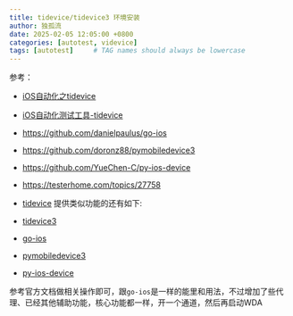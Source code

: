 ```yaml
---
title: tidevice/tidevice3 环境安装
author: 独孤流
date: 2025-02-05 12:05:00 +0800
categories: [autotest, videvice]
tags: [autotest]     # TAG names should always be lowercase
---
```


参考：
- [iOS自动化之tidevice](https://blog.csdn.net/Heney33/article/details/126393396)
- [iOS自动化测试工具-tidevice](https://blog.csdn.net/Vermouth_00/article/details/134862988)
- https://github.com/danielpaulus/go-ios
- https://github.com/doronz88/pymobiledevice3
- https://github.com/YueChen-C/py-ios-device
- https://testerhome.com/topics/27758
  
- [tidevice](https://github.com/alibaba/tidevice)
  提供类似功能的还有如下:
- [tidevice3](https://github.com/codeskyblue/tidevice3)
- [go-ios](https://github.com/danielpaulus/go-ios)
- [pymobiledevice3](https://github.com/doronz88/pymobiledevice3)
- [py-ios-device](https://github.com/YueChen-C/py-ios-device)
  

参考官方文档做相关操作即可，跟`go-ios`是一样的能里和用法，不过增加了些代理、已经其他辅助功能，核心功能都一样，开一个通道，然后再启动WDA